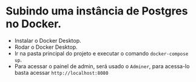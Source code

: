 # Subindo uma instância de Postgres no Docker.

- Instalar o Docker Desktop.
- Rodar o Docker Desktop.
- Ir na pasta principal do projeto e executar o comando `docker-compose up`.
- Para acessar o painel de admin, será usado o `Adminer`, para acessa-lo basta acessar `http://localhost:8080`
